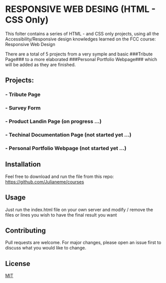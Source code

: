 # RESPONSIVE WEB DESING (HTML - CSS Only)

This folter contains a series of HTML - and CSS only projects, using all the Accessibility/Responsive design knowledges learned on the FCC course: Responsive Web Design

There are a total of 5 projects from a very symple and basic ###Tribute Page### to a more elaborated ###Personal Portfolio Webpage### which will be added as they are finished.

## Projects:

### - Tribute Page
### - Survey Form
### - Product Landin Page (on progress ...)
### - Techinal Documentation Page (not started yet ...)
### - Personal Portfolio Webpage (not started yet ...)


## Installation

Feel free to download and run the file from this repo:
https://github.com/Julianeme/courses


## Usage

Just run the index.html file on your own server and modify / remove the files or
lines you wish to have the final result you want

## Contributing
Pull requests are welcome. For major changes, please open an issue first to discuss what you would like to change.


## License
[MIT](https://choosealicense.com/licenses/mit/)
